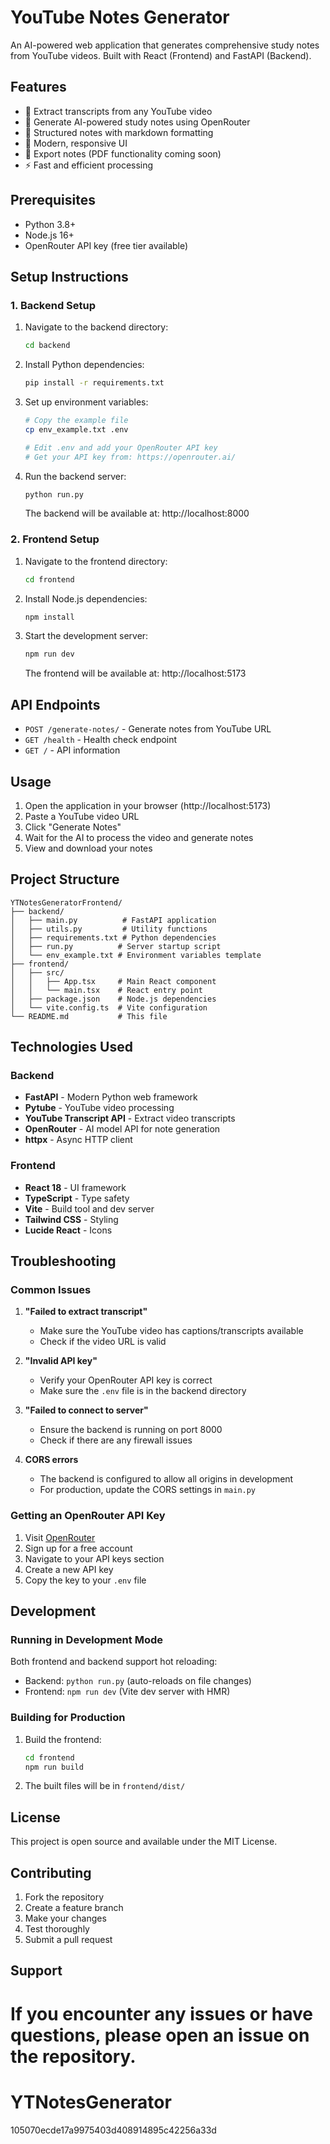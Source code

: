 # YouTube Notes Generator

An AI-powered web application that generates comprehensive study notes from YouTube videos. Built with React (Frontend) and FastAPI (Backend).

## Features

- 🎥 Extract transcripts from any YouTube video
- 🤖 Generate AI-powered study notes using OpenRouter
- 📝 Structured notes with markdown formatting
- 📱 Modern, responsive UI
- 📄 Export notes (PDF functionality coming soon)
- ⚡ Fast and efficient processing

## Prerequisites

- Python 3.8+
- Node.js 16+
- OpenRouter API key (free tier available)

## Setup Instructions

### 1. Backend Setup

1. Navigate to the backend directory:

   ```bash
   cd backend
   ```

2. Install Python dependencies:

   ```bash
   pip install -r requirements.txt
   ```

3. Set up environment variables:

   ```bash
   # Copy the example file
   cp env_example.txt .env

   # Edit .env and add your OpenRouter API key
   # Get your API key from: https://openrouter.ai/
   ```

4. Run the backend server:

   ```bash
   python run.py
   ```

   The backend will be available at: http://localhost:8000

### 2. Frontend Setup

1. Navigate to the frontend directory:

   ```bash
   cd frontend
   ```

2. Install Node.js dependencies:

   ```bash
   npm install
   ```

3. Start the development server:

   ```bash
   npm run dev
   ```

   The frontend will be available at: http://localhost:5173

## API Endpoints

- `POST /generate-notes/` - Generate notes from YouTube URL
- `GET /health` - Health check endpoint
- `GET /` - API information

## Usage

1. Open the application in your browser (http://localhost:5173)
2. Paste a YouTube video URL
3. Click "Generate Notes"
4. Wait for the AI to process the video and generate notes
5. View and download your notes

## Project Structure

```
YTNotesGeneratorFrontend/
├── backend/
│   ├── main.py          # FastAPI application
│   ├── utils.py         # Utility functions
│   ├── requirements.txt # Python dependencies
│   ├── run.py          # Server startup script
│   └── env_example.txt # Environment variables template
├── frontend/
│   ├── src/
│   │   ├── App.tsx     # Main React component
│   │   └── main.tsx    # React entry point
│   ├── package.json    # Node.js dependencies
│   └── vite.config.ts  # Vite configuration
└── README.md           # This file
```

## Technologies Used

### Backend

- **FastAPI** - Modern Python web framework
- **Pytube** - YouTube video processing
- **YouTube Transcript API** - Extract video transcripts
- **OpenRouter** - AI model API for note generation
- **httpx** - Async HTTP client

### Frontend

- **React 18** - UI framework
- **TypeScript** - Type safety
- **Vite** - Build tool and dev server
- **Tailwind CSS** - Styling
- **Lucide React** - Icons

## Troubleshooting

### Common Issues

1. **"Failed to extract transcript"**

   - Make sure the YouTube video has captions/transcripts available
   - Check if the video URL is valid

2. **"Invalid API key"**

   - Verify your OpenRouter API key is correct
   - Make sure the `.env` file is in the backend directory

3. **"Failed to connect to server"**

   - Ensure the backend is running on port 8000
   - Check if there are any firewall issues

4. **CORS errors**
   - The backend is configured to allow all origins in development
   - For production, update the CORS settings in `main.py`

### Getting an OpenRouter API Key

1. Visit [OpenRouter](https://openrouter.ai/)
2. Sign up for a free account
3. Navigate to your API keys section
4. Create a new API key
5. Copy the key to your `.env` file

## Development

### Running in Development Mode

Both frontend and backend support hot reloading:

- Backend: `python run.py` (auto-reloads on file changes)
- Frontend: `npm run dev` (Vite dev server with HMR)

### Building for Production

1. Build the frontend:

   ```bash
   cd frontend
   npm run build
   ```

2. The built files will be in `frontend/dist/`

## License

This project is open source and available under the MIT License.

## Contributing

1. Fork the repository
2. Create a feature branch
3. Make your changes
4. Test thoroughly
5. Submit a pull request

## Support

# If you encounter any issues or have questions, please open an issue on the repository.

# YTNotesGenerator

105070ecde17a9975403d408914895c42256a33d
